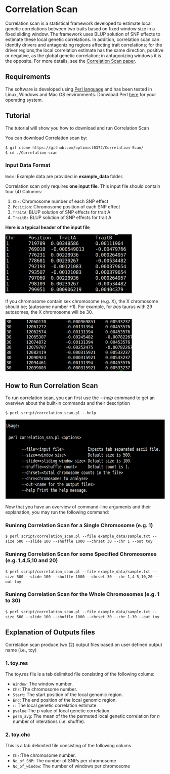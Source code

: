 # Correlation Scan

Correlation scan is a statistical framework developed to estimate local genetic correlations between two traits based on fixed window size in a fixed sliding window. The framework uses BLUP solution of SNP effects to estimate these local genetic correlations. In addition, correlation scan can identify drivers and antagonizing regions affecting trait correlations; for the driver regions,the local correlation estimate has the same direction, positive or negative, as the global genetic correlation; in antagonizing windows it is the opposite. For more details, see the [Correlation Scan paper](https://doi.org/10.1101/2021.11.05.467409).

## Requirements
The software is developed using [Perl language](https://www.perl.org/get.html) and has been tested in Linux, Windows and Mac OS environments.
Donwload Perl [here](https://www.perl.org/get.html) for your operating system.

## Tutorial
The tutorial will show you how to download and run Correlation Scan 

You can download Correlation scan by:

```
$ git clone https://github.com/optimist0372/Correlation-Scan/
$ cd ./Correlation-scan
```

### Input Data Format
`Note`:  Example data are provided in **example_data** folder.

Correlation scan only requires **one input file**. This input file should contain four (4) Columns:

1. `Chr`: Chromosome number of each SNP effect
2. `Position`: Chromosome position of each SNP effect
3. `TraitA`: BLUP solution of SNP effects for trait A
4. `TraitB:` BLUP solution of SNP effects for trait A

**Here is a typical header of the input file**

<img src= "images/head.png" width=400>

If you chromosome contain sex chromosome (e.g. X), the X chromosome should be; (autosome number +1).
For example, for *bos* taurus with 29 autosomes, the X chromosome will be 30.

<img src= "images/tail.png" width=400>

## How to Run Correlation Scan

To run correlation scan, you can first use the *--help* command to get an overview about the built-in commands and their description

```
$ perl script/correlation_scan.pl --help

```

<img src= "images/help_2.png" width=600, height = 250>

Now that you have an overview of command-line arguments and their explanation, you may run the following command:

### Runinng Correlation Scan for a Single Chromosome (e.g. 1)
```
$ perl script/correlation_scan.pl --file example_data/sample.txt --size 500 --slide 100 --shuffle 1000 --chrset 30 --chr 1 --out toy 

```
### Runinng Correlation Scan for some Specified Chromosomes (e.g. 1,4,5,10 and 20)
```
$ perl script/correlation_scan.pl --file example_data/sample.txt --size 500 --slide 100 --shuffle 1000 --chrset 30 --chr 1,4-5,10,20 --out toy

```
### Runinng Correlation Scan for the Whole Chromosomes (e.g. 1 to 30)
```
$ perl script/correlation_scan.pl --file example_data/sample.txt --size 500 --slide 100 --shuffle 1000 --chrset 30 --chr 1-30 --out toy
```

## Explanation of Outputs files

Correlation scan produce two (2) output files based on user defined output name (i.e., toy)

### 1. toy.res

The toy.res file is a tab delimited file consisting of the following colums:

 * `Window`: The window number.
 * `Chr`: The chromosome number.
 * `Start`: The start position of the local genomic region.
 * `End`: The end position of the local genomic region.
 * `r`: The local genetic correlation estimate.
 * `pvalue`:The p value of local genetic correlation.
 * `perm_avg`: The mean of the the permuted local genetic correlation for *n* number of interations (i.e. shuffle).
 
### 2. toy.chc
This is a tab delimited file consisting of the following colums
 * `Chr`:The chromosome number.
 * `No_of_SNP`: The number of SNPs per chromosome
 * `No_of_window`: The number of windows per chromosome
 
